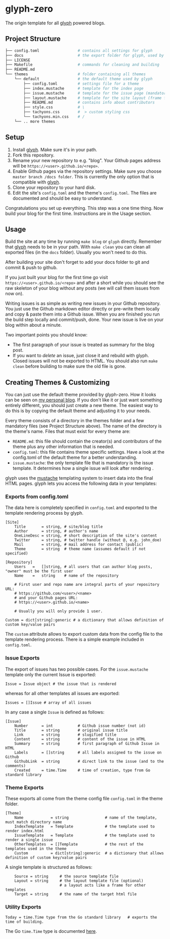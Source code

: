 # glyph-zero

The origin template for all [glyph](https://github.com/dbriemann/glyph) powered blogs.

## Project Structure

```bash
├── config.toml                 # contains all settings for glyph
├── docs                        # the export folder for glyph, used by Github pages
├── LICENSE
├── Makefile                    # commands for cleaning and building
├── README.md
└── themes                      # folder containing all themes
    └── default                 # the default theme used by glyph
        ├── config.toml         # settings file for a theme
        ├── index.mustache      # template for the index page
        ├── issue.mustache      # template for the issue page (mandatory)
        ├── layout.mustache     # template for the site layout (frame for all other templates)
        ├── README.md           # contains info about contributors
        ├── style.css           # \
        ├── tachyons.css        #  > custom styling css
        └── tachyons.min.css    # /
    └── .. more themes
```

## Setup

1. Install [glyph](https://github.com/dbriemann/glyph). Make sure it's in your path.
2. Fork this repository.
3. Rename your new repository to e.g. "blog". Your Github pages address will be `https://<user>.github.io/<repo>`.
4. Enable Github pages via the repository settings. Make sure you choose `master branch /docs folder`. This is currently the only option that is compatible with [glyph](https://github.com/dbriemann/glyph).
5. Clone your repository to your hard disk.
6. Edit the site's `config.toml` and the theme's `config.toml`. The files are documented and should be easy to understand.

Congratulations you set up everything. This step was a one time thing. Now build your blog for the first time. Instructions are in the Usage section.

## Usage

Build the site at any time by running `make blog` or `glyph` directly. Remember that [glyph](https://github.com/dbriemann/glyph) needs to be in your path. With `make clean` you can clean all exported files (in the `docs` folder). Usually you won't need to do this.

After building your site don't forget to add your docs folder to git and commit & push to github. 

If you just built your blog for the first time go visit `https://<user>.github.io/<repo>` and after a short while you should see the raw skeleton of your blog without any posts (we will call them issues from now on).

Writing issues is as simple as writing new issues in your Github repository. You just use the Github markdown editor directly or pre-write them locally and copy & paste them into a Github issue. When you are finished you run the build step locally and commit/push, done. Your new issue is live on your blog within about a minute.

Two important points you should know:

- The first paragraph of your issue is treated as summary for the blog post.
- If you want to _delete_ an issue, just close it and rebuild with glyph. Closed issues will not be exported to HTML. You should also run `make clean` before building to make sure the old file is gone.

## Creating Themes & Customizing

You can just use the default theme provided by glyph-zero. How it looks can be seen on [my personal blog](https://dbriemann.github.io/blog/). If you don't like it or just want something entirely different, you should just create a new theme. The easiest way to do this is by copying the default theme and adjusting it to your needs.

Every theme consists of a directory in the themes folder and a few mandatory files (see Project Structure above). The name of the directory is the theme's name. Files that must exist for every theme are: 

- `README.md`: this file should contain the creator(s) and contributors of the theme plus any other information that is needed.
- `config.toml`: this file contains theme specific settings. Have a look at the config.toml of the default theme for a better understanding.
- `issue.mustache`: the only template file that is mandatory is the issue template. It determines how a single issue will look after rendering .

glyph uses the [mustache](http://mustache.github.io/mustache.5.html) templating system to insert data into the final HTML pages. glyph lets you access the following data in your templates:

### Exports from config.toml

The data here is completely specified in `config.toml` and exported to the template rendering process by glyph.

```
[Site]
    Title       = string, # site/blog title
    Author      = string, # author's name
    OneLineDesc = string, # short description of the site's content
    Twitter     = string, # twitter handle (without @, e.g. john_doe)
    Mail        = string, # mail address for contact (public)
    Theme       = string  # theme name (assumes default if not specified)

[Repository]
    Users   =   []string, # all users that can author blog posts, "owner" must be the first user
    Name    =   string    # name of the repository

    # First user and repo name are integral parts of your repository URL:
    # https://github.com/<user>/<name>
    # and your Github pages URL:
    # https://<user>.github.io/<name>

    # Usually you will only provide 1 user.

Custom = dict[string]:generic # a dictionary that allows definition of custom key/value pairs
```

The `custom` attribute allows to export custom data from the config file to the template rendering process. There is a simple example included in `config.toml`.

### Issue Exports

The export of issues has two possible cases. For the `issue.mustache` template only the current Issue is exported:

```
Issue = Issue object # the issue that is rendered
```

whereas for all other templates all issues are exported:

```
Issues = []Issue # array of all issues
```

In any case a single `Issue` is defined as follows:

```
[Issue]
    Number      = int           # Github issue number (not id)
    Title       = string        # original issue title
    Link        = string        # slugified title
    Content     = string        # content of the issue in HTML
    Summary     = string        # first paragraph of Github Issue in HTML
    Labels      = []string      # all labels assigned to the issue on Github
    GithubLink  = string        # direct link to the issue (and to the comments)
    Created     = time.Time     # time of creation, type from Go standard library
```

### Theme Exports

These exports all come from the theme config file `config.toml` in the theme folder.

```
[Theme]
    Name            = string                # name of the template, must match directory name
    IndexTemplate   = Template              # the template used to render index.html
    IssueTemplate   = Template              # the template used to render a single issue
    OtherTemplates  = []Template            # the rest of the templates used in the theme
    Custom          = dict[string]:generic  # a dictionary that allows definition of custom key/value pairs
```

A single template is structured as follows:

```
    Source = string     # the source template file
    Layout = string     # the layout template file (optional)
                        # a layout acts like a frame for other templates
    Target = string     # the name of the target html file
```

### Utility Exports

```
Today = time.Time type from the Go standard library   # exports the time of building.
```

The Go `time.Time` type is documented [here](https://golang.org/pkg/time/#Time).
